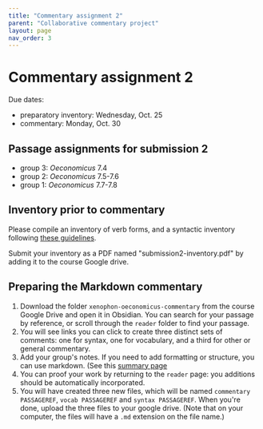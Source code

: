 ```yaml
---
title: "Commentary assignment 2"
parent: "Collaborative commentary project"
layout: page
nav_order: 3
---
```



# Commentary assignment 2

Due dates:

- preparatory inventory: Wednesday, Oct. 25
- commentary: Monday, Oct. 30

## Passage assignments for submission 2

- group 3: *Oeconomicus* 7.4
- group 2: *Oeconomicus* 7.5-7.6
- group 1: *Oeconomicus* 7.7-7.8





## Inventory prior to commentary

Please compile an inventory of verb forms, and a syntactic inventory following [these guidelines](../inventory/).

Submit your inventory as a PDF named "submission2-inventory.pdf" by adding it to the course Google drive.


## Preparing the Markdown commentary

1. Download the folder `xenophon-oeconomicus-commentary` from the course Google Drive and open it in Obsidian. You can search for your passage by reference, or scroll through the `reader` folder to find your passage.
2. You will see links you can click to create three distinct sets of comments: one for syntax, one for vocabulary, and a third for other or general commentary.
3. Add your group's notes. If you need to add formatting or structure, you can use markdown.  (See this [summary page](https://commonmark.org/help/)
3. You can proof your work by returning to the `reader` page: you additions should be automatically incorporated.
4. You will have created three new files, which will be named `commentary PASSAGEREF`, `vocab PASSAGEREF` and `syntax PASSAGEREF`.  When you're done, upload the three files to your google drive.  (Note that on your computer, the files will have a `.md` extension on the file name.)

